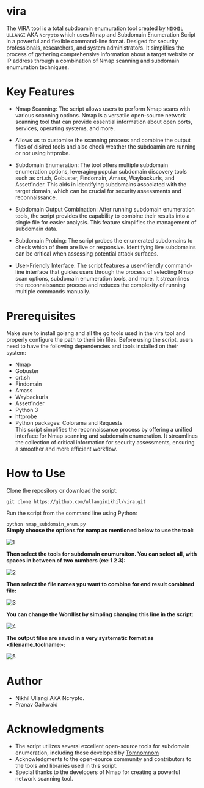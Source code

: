 # vira
The VIRA tool is a total subdoamin enumuration tool created by `NIKHIL ULLANGI` AKA `Ncrypto` which uses Nmap and Subdomain Enumeration Script in a powerful and flexible command-line fomat. Desiged for security professionals, researchers, and system administrators. It simplifies the process of gathering comprehensive information about a target website or IP address through a combination of Nmap scanning and subdomain enumuration techniques.

# Key Features
* Nmap Scanning: The script allows users to perform Nmap scans with various scanning options. Nmap is a versatile open-source network scanning tool that can provide essential information about open ports, services, operating systems, and more.

* Allows us to customise the scanning process and combine the output files of disired tools and also check weather the subdoamin are running or not using httprobe.

* Subdomain Enumeration: The tool offers multiple subdomain enumeration options, leveraging popular subdomain discovery tools such as crt.sh, Gobuster, Findomain, Amass, Waybackurls, and Assetfinder. This aids in identifying subdomains associated with the target domain, which can be crucial for security assessments and reconnaissance.

* Subdomain Output Combination: After running subdomain enumeration tools, the script provides the capability to combine their results into a single file for easier analysis. This feature simplifies the management of subdomain data.

* Subdomain Probing: The script probes the enumerated subdomains to check which of them are live or responsive. Identifying live subdomains can be critical when assessing potential attack surfaces.

* User-Friendly Interface: The script features a user-friendly command-line interface that guides users through the process of selecting Nmap scan options, subdomain enumeration tools, and more. It streamlines the reconnaissance process and reduces the complexity of running multiple commands manually.

# Prerequisites
Make sure to install golang and all the go tools used in the vira tool and properly configure the path to theri bin files.
Before using the script, users need to have the following dependencies and tools installed on their system:

* Nmap
* Gobuster
* crt.sh
* Findomain
* Amass
* Waybackurls
* Assetfinder
* Python 3
* httprobe
* Python packages: Colorama and Requests<br>
This script simplifies the reconnaissance process by offering a unified interface for Nmap scanning and subdomain enumeration. It streamlines the collection of critical information for security assessments, ensuring a smoother and more efficient workflow.

# How to Use
Clone the repository or download the script.

`git clone https://github.com/ullanginikhil/vira.git`

Run the script from the command line using Python:

`python nmap_subdomain_enum.py`<br>
**Simply choose the options for namp as mentioned below to use the tool:**

![1](https://github.com/ullanginikhil/vira/assets/72622870/1eca1807-17b6-4f08-9493-3b25f246774e)

**Then select the tools for subdomain enumuraiton. You can select all, with spaces in between of two numbers (ex: 1 2 3):**

![2](https://github.com/ullanginikhil/vira/assets/72622870/a5777602-a749-498b-b8c0-8ba3503e5975)

**Then select the file names ypu want to combine for end result combined file:**
 
![3](https://github.com/ullanginikhil/vira/assets/72622870/d074be69-f469-41b3-bf1a-9e0645b7995b)


**You can change the Wordlist by simpling changing this line in the script:** 

![4](https://github.com/ullanginikhil/vira/assets/72622870/91aa9600-51e5-4ea2-aea4-b07f23c19908)


**The output files are saved in a very systematic format as <filename_toolname>:**

![5](https://github.com/ullanginikhil/vira/assets/72622870/08319692-d0f0-4c5e-8fd9-faa96851cefb)


# Author
* Nikhil Ullangi AKA Ncrypto.
* Pranav Gaikwaid

# Acknowledgments
* The script utilizes several excellent open-source tools for subdomain enumeration, including those developed by <a href=https://github.com/tomnomnom>Tomnomnom</a>
* Acknowledgments to the open-source community and contributors to the tools and libraries used in this script.
* Special thanks to the developers of Nmap for creating a powerful network scanning tool.

